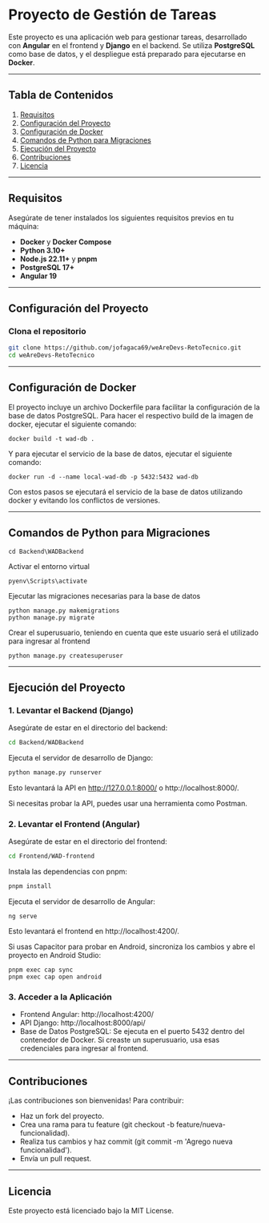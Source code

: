 # Proyecto de Gestión de Tareas

Este proyecto es una aplicación web para gestionar tareas, desarrollado con **Angular** en el frontend y **Django** en el backend. Se utiliza **PostgreSQL** como base de datos, y el despliegue está preparado para ejecutarse en **Docker**.

---

## Tabla de Contenidos

1. [Requisitos](#requisitos)
2. [Configuración del Proyecto](#configuración-del-proyecto)
3. [Configuración de Docker](#configuración-de-docker)
4. [Comandos de Python para Migraciones](#comandos-de-python-para-migraciones)
5. [Ejecución del Proyecto](#ejecución-del-proyecto)
6. [Contribuciones](#contribuciones)
7. [Licencia](#licencia)

---

## Requisitos

Asegúrate de tener instalados los siguientes requisitos previos en tu máquina:

- **Docker** y **Docker Compose**
- **Python 3.10+**
- **Node.js 22.11+** y **pnpm**
- **PostgreSQL 17+**
- **Angular 19**

---

## Configuración del Proyecto

### Clona el repositorio

```bash
git clone https://github.com/jofagaca69/weAreDevs-RetoTecnico.git
cd weAreDevs-RetoTecnico
````

---

## Configuración de Docker

El proyecto incluye un archivo Dockerfile para facilitar la configuración de la base de datos PostgreSQL.
Para hacer el respectivo build de la imagen de docker, ejecutar el siguiente comando:
```
docker build -t wad-db .
```
Y para ejecutar el servicio de la base de datos, ejecutar el siguiente comando:
```
docker run -d --name local-wad-db -p 5432:5432 wad-db
```
Con estos pasos se ejecutará el servicio de la base de datos utilizando docker y evitando los conflictos de versiones.


---

## Comandos de Python para Migraciones
```
cd Backend\WADBackend
```

Activar el entorno virtual
```
pyenv\Scripts\activate
```
Ejecutar las migraciones necesarias para la base de datos
```
python manage.py makemigrations
python manage.py migrate
```

Crear el superusuario, teniendo en cuenta que este usuario será el utilizado para ingresar al frontend
```
python manage.py createsuperuser
```

---

## Ejecución del Proyecto
### 1. **Levantar el Backend (Django)**
Asegúrate de estar en el directorio del backend:

```bash
cd Backend/WADBackend
```
Ejecuta el servidor de desarrollo de Django:
```bash
python manage.py runserver
```
Esto levantará la API en http://127.0.0.1:8000/ o http://localhost:8000/.

Si necesitas probar la API, puedes usar una herramienta como Postman.

### 2. **Levantar el Frontend (Angular)**

Asegúrate de estar en el directorio del frontend:

```bash
cd Frontend/WAD-frontend
```

Instala las dependencias con pnpm:
```bash
pnpm install
```

Ejecuta el servidor de desarrollo de Angular:
```
ng serve
```
Esto levantará el frontend en http://localhost:4200/.

Si usas Capacitor para probar en Android, sincroniza los cambios y abre el proyecto en Android Studio:
```
pnpm exec cap sync
pnpm exec cap open android
```

### 3. **Acceder a la Aplicación**
- Frontend Angular: http://localhost:4200/
- API Django: http://localhost:8000/api/
- Base de Datos PostgreSQL: Se ejecuta en el puerto 5432 dentro del contenedor de Docker.
Si creaste un superusuario, usa esas credenciales para ingresar al frontend.

---
## Contribuciones

¡Las contribuciones son bienvenidas! Para contribuir:

- Haz un fork del proyecto.
- Crea una rama para tu feature (git checkout -b feature/nueva-funcionalidad).
- Realiza tus cambios y haz commit (git commit -m 'Agrego nueva funcionalidad').
- Envía un pull request.
---
## Licencia

Este proyecto está licenciado bajo la MIT License.
